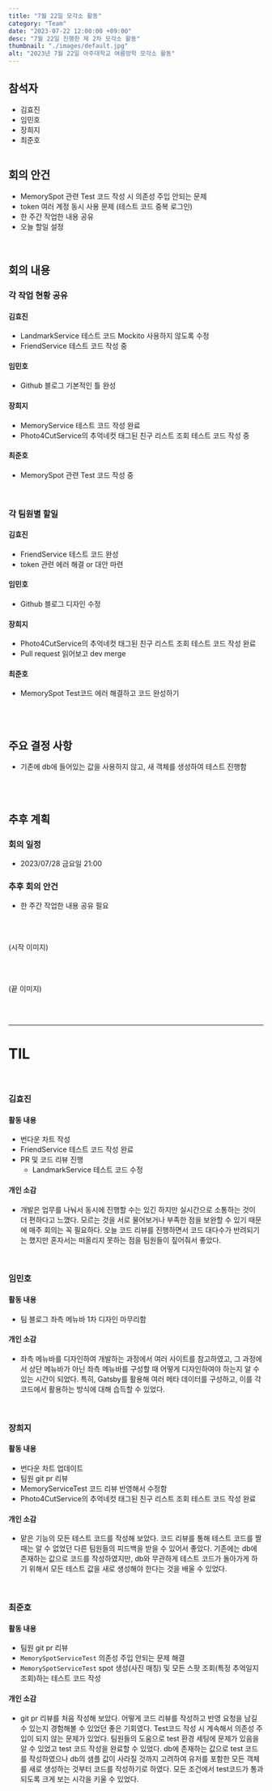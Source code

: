 ```yaml
---
title: "7월 22일 모각소 활동"
category: "Team"
date: "2023-07-22 12:00:00 +09:00"
desc: "7월 22일 진행한 제 2차 모각소 활동"
thumbnail: "./images/default.jpg"
alt: "2023년 7월 22일 아주대학교 여름방학 모각소 활동"
---
```


## 참석자

- 김효진
- 임민호
- 장희지
- 최준호

<img/>

<br>

## 회의 안건

- MemorySpot 관련 Test 코드 작성 시 의존성 주입 안되는 문제
- token 여러 계정 동시 사용 문제 (테스트 코드 중복 로그인)
- 한 주간 작업한 내용 공유
- 오늘 할일 설정

<br>

## 회의 내용

### 각 작업 현황 공유

#### 김효진

- LandmarkService 테스트 코드 Mockito 사용하지 않도록 수정
- FriendService 테스트 코드 작성 중

#### 임민호

- Github 블로그 기본적인 틀 완성

#### 장희지

- MemoryService 테스트 코드 작성 완료
- Photo4CutService의 추억네컷 태그된 친구 리스트 조회 테스트 코드 작성 중

#### 최준호

- MemorySpot 관련 Test 코드 작성 중

<br>

### 각 팀원별 할일

#### 김효진

- FriendService 테스트 코드 완성
- token 관련 에러 해결 or 대안 마련

#### 임민호

- Github 블로그 디자인 수정

#### 장희지

- Photo4CutService의 추억네컷 태그된 친구 리스트 조회 테스트 코드 작성 완료
- Pull request 읽어보고 dev merge

#### 최준호

- MemorySpot Test코드 에러 해결하고 코드 완성하기

<br>

<br>

## 주요 결정 사항

- 기존에 db에 들어있는 값을 사용하지 않고, 새 객체를 생성하여 테스트 진행함

<br>

<br>

## 추후 계획

### 회의 일정

- 2023/07/28 금요일 21:00

### 추후 회의 안건

- 한 주간 작업한 내용 공유 필요

<br>

<br>

(시작 이미지)

<br>

<br>

(끝 이미지)

<br>

<br>

---

# **TIL**

<br>

### 김효진

#### 활동 내용

- 번다운 차트 작성
- FriendService 테스트 코드 작성 완료
- PR 및 코드 리뷰 진행
  - LandmarkService 테스트 코드 수정

#### 개인 소감

- 개발은 업무를 나눠서 동시에 진행할 수는 있긴 하지만 실시간으로 소통하는 것이 더 편하다고 느꼈다. 모르는 것을 서로 물어보거나 부족한 점을 보완할 수 있기 때문에 매주 회의는 꼭 필요하다. 오늘 코드 리뷰를 진행하면서 코드 대다수가 반려되기는 했지만 혼자서는 떠올리지 못하는 점을 팀원들이 짚어줘서 좋았다.

<br>

### 임민호

#### 활동 내용

- 팀 블로그 좌측 메뉴바 1차 디자인 마무리함

#### 개인 소감

- 좌측 메뉴바를 디자인하여 개발하는 과정에서 여러 사이트를 참고하였고, 그 과정에서 상단 메뉴바가 아닌 좌측 메뉴바를 구성할 때 어떻게 디자인하여야 하는지 알 수 있는 시간이 되었다. 특히, Gatsby를 활용해 여러 메타 데이터를 구성하고, 이를 각 코드에서 활용하는 방식에 대해 습득할 수 있었다.

<br>

### 장희지

#### 활동 내용

- 번다운 차트 업데이트
- 팀원 git pr 리뷰
- MemoryServiceTest 코드 리뷰 반영해서 수정함
- Photo4CutService의 추억네컷 태그된 친구 리스트 조회 테스트 코드 작성 완료

#### 개인 소감

- 맡은 기능의 모든 테스트 코드를 작성해 보았다. 코드 리뷰를 통해 테스트 코드를 짤 때는 알 수 없었던 다른 팀원들의 피드백을 받을 수 있어서 좋았다. 기존에는 db에 존재하는 값으로 코드를 작성하였지만, db와 무관하게 테스트 코드가 돌아가게 하기 위해서 모든 테스트 값을 새로 생성해야 한다는 것을 배울 수 있었다.

<br>

### 최준호

#### 활동 내용

- 팀원 git pr 리뷰
- `MemorySpotServiceTest` 의존성 주입 안되는 문제 해결
- `MemorySpotServiceTest` spot 생성(사진 매칭) 및 모든 스팟 조회(특정 추억일지 조회)하는 테스트 코드 작성

#### 개인 소감

- git pr 리뷰를 처음 작성해 보았다. 어떻게 코드 리뷰를 작성하고 반영 요청을 남길 수 있는지 경험해볼 수 있었던 좋은 기회였다.
  Test코드 작성 시 계속해서 의존성 주입이 되지 않는 문제가 있었다. 팀원들의 도움으로 test 환경 세팅에 문제가 있음을 알 수 있었고 test 코드 작성을 완료할 수 있었다.
  db에 존재하는 값으로 test 코드를 작성하였으나 db의 샘플 값이 사라질 것까지 고려하여 유저를 포함한 모든 객체를 새로 생성하는 것부터 코드를 작성하기로 하였다. 모든 조건에서 test코드가 통과되도록 크게 보는 시각을 키울 수 있었다.

